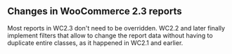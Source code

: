 ## Changes in WooCommerce 2.3 reports
Most reports in WC2.3 don't need to be overridden. WC2.2 and later finally
implement filters that allow to change the report data without having to
duplicate entire classes, as it happened in WC2.1 and earlier.
